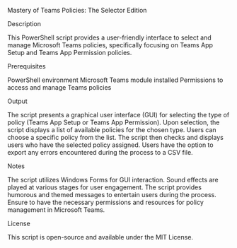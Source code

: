 Mastery of Teams Policies: The Selector Edition

Description

This PowerShell script provides a user-friendly interface to select and manage Microsoft Teams policies, specifically focusing on Teams App Setup and Teams App Permission policies.

Prerequisites

PowerShell environment
Microsoft Teams module installed
Permissions to access and manage Teams policies

Output

The script presents a graphical user interface (GUI) for selecting the type of policy (Teams App Setup or Teams App Permission).
Upon selection, the script displays a list of available policies for the chosen type.
Users can choose a specific policy from the list.
The script then checks and displays users who have the selected policy assigned.
Users have the option to export any errors encountered during the process to a CSV file.

Notes

The script utilizes Windows Forms for GUI interaction.
Sound effects are played at various stages for user engagement.
The script provides humorous and themed messages to entertain users during the process.
Ensure to have the necessary permissions and resources for policy management in Microsoft Teams.

License

This script is open-source and available under the MIT License.
